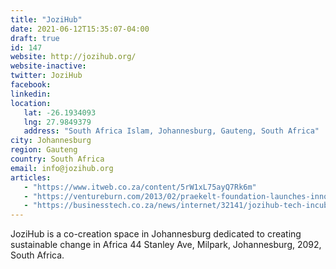 ```yaml
---
title: "JoziHub"
date: 2021-06-12T15:35:07-04:00
draft: true
id: 147
website: http://jozihub.org/
website-inactive: 
twitter: JoziHub
facebook: 
linkedin: 
location: 
   lat: -26.1934093
   lng: 27.9849379
   address: "South Africa Islam, Johannesburg, Gauteng, South Africa"
city: Johannesburg
region: Gauteng
country: South Africa
email: info@jozihub.org
articles:
   - "https://www.itweb.co.za/content/5rW1xL75ayQ7Rk6m"
   - "https://ventureburn.com/2013/02/praekelt-foundation-launches-innovation-hub-jozihub/"
   - "https://businesstech.co.za/news/internet/32141/jozihub-tech-incubator-unveiled/"
---
```

JoziHub is a co-creation space in Johannesburg dedicated to creating sustainable change in Africa 44 Stanley Ave, Milpark, Johannesburg, 2092, South Africa. 
